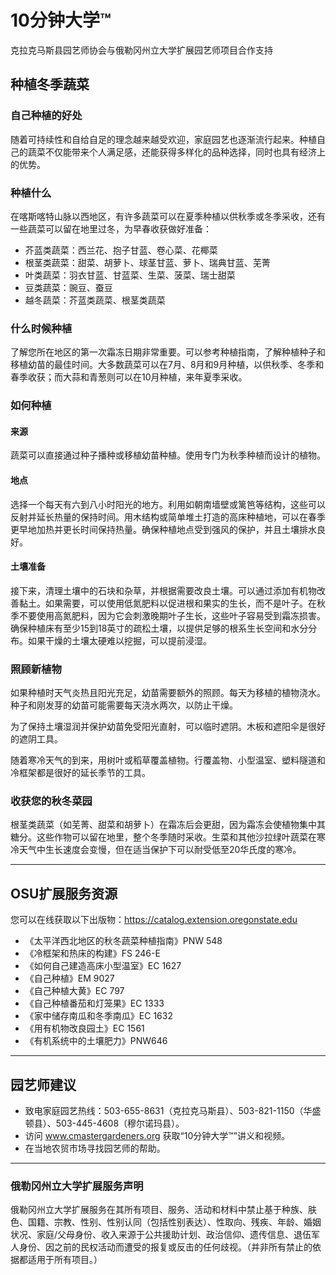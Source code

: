 # 10分钟大学™

克拉克马斯县园艺师协会与俄勒冈州立大学扩展园艺师项目合作支持

## 种植冬季蔬菜

### 自己种植的好处
随着可持续性和自给自足的理念越来越受欢迎，家庭园艺也逐渐流行起来。种植自己的蔬菜不仅能带来个人满足感，还能获得多样化的品种选择，同时也具有经济上的优势。

### 种植什么
在喀斯喀特山脉以西地区，有许多蔬菜可以在夏季种植以供秋季或冬季采收，还有一些蔬菜可以留在地里过冬，为早春收获做好准备：
- 芥蓝类蔬菜：西兰花、抱子甘蓝、卷心菜、花椰菜
- 根茎类蔬菜：甜菜、胡萝卜、球茎甘蓝、萝卜、瑞典甘蓝、芜菁
- 叶类蔬菜：羽衣甘蓝、甘蓝菜、生菜、菠菜、瑞士甜菜
- 豆类蔬菜：豌豆、蚕豆
- 越冬蔬菜：芥蓝类蔬菜、根茎类蔬菜

### 什么时候种植
了解您所在地区的第一次霜冻日期非常重要。可以参考种植指南，了解种植种子和移植幼苗的最佳时间。大多数蔬菜可以在7月、8月和9月种植，以供秋季、冬季和春季收获；而大蒜和青葱则可以在10月种植，来年夏季采收。

### 如何种植

#### 来源
蔬菜可以直接通过种子播种或移植幼苗种植。使用专门为秋季种植而设计的植物。

#### 地点
选择一个每天有六到八小时阳光的地方。利用如朝南墙壁或篱笆等结构，这些可以反射并延长热量的保持时间。用木结构或简单堆土打造的高床种植地，可以在春季更早地加热并更长时间保持热量。确保种植地点受到强风的保护，并且土壤排水良好。

#### 土壤准备
接下来，清理土壤中的石块和杂草，并根据需要改良土壤。可以通过添加有机物改善黏土。如果需要，可以使用低氮肥料以促进根和果实的生长，而不是叶子。在秋季不要使用高氮肥料，因为它会刺激晚期叶子生长，这些叶子容易受到霜冻损害。确保种植床有至少15到18英寸的疏松土壤，以提供足够的根系生长空间和水分分布。如果干燥的土壤太硬难以挖掘，可以提前浸湿。

### 照顾新植物
如果种植时天气炎热且阳光充足，幼苗需要额外的照顾。每天为移植的植物浇水。种子和刚发芽的幼苗可能需要每天浇水两次，以防止干燥。

为了保持土壤湿润并保护幼苗免受阳光直射，可以临时遮阴。木板和遮阳伞是很好的遮阴工具。

随着寒冷天气的到来，用树叶或稻草覆盖植物。行覆盖物、小型温室、塑料隧道和冷框架都是很好的延长季节的工具。

### 收获您的秋冬菜园
根茎类蔬菜（如芜菁、甜菜和胡萝卜）在霜冻后会更甜，因为霜冻会使植物集中其糖分。这些作物可以留在地里，整个冬季随时采收。生菜和其他沙拉绿叶蔬菜在寒冷天气中生长速度会变慢，但在适当保护下可以耐受低至20华氏度的寒冷。

---

## OSU扩展服务资源

您可以在线获取以下出版物：https://catalog.extension.oregonstate.edu  
- 《太平洋西北地区的秋冬蔬菜种植指南》PNW 548  
- 《冷框架和热床的构建》FS 246-E  
- 《如何自己建造高床小型温室》EC 1627  
- 《自己种植》EM 9027  
- 《自己种植大黄》EC 797  
- 《自己种植番茄和灯笼果》EC 1333  
- 《家中储存南瓜和冬季南瓜》EC 1632  
- 《用有机物改良园土》EC 1561  
- 《有机系统中的土壤肥力》PNW646  

---

## 园艺师建议

- 致电家庭园艺热线：503-655-8631（克拉克马斯县）、503-821-1150（华盛顿县）、503-445-4608（穆尔诺玛县）。  
- 访问 www.cmastergardeners.org 获取“10分钟大学™”讲义和视频。  
- 在当地农贸市场寻找园艺师的帮助。

---

### 俄勒冈州立大学扩展服务声明
俄勒冈州立大学扩展服务在其所有项目、服务、活动和材料中禁止基于种族、肤色、国籍、宗教、性别、性别认同（包括性别表达）、性取向、残疾、年龄、婚姻状况、家庭/父母身份、收入来源于公共援助计划、政治信仰、遗传信息、退伍军人身份、因之前的民权活动而遭受的报复或反击的任何歧视。（并非所有禁止的依据都适用于所有项目。）